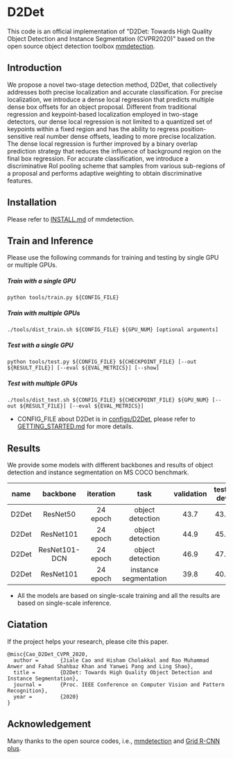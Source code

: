 # D2Det

This code is an official implementation of "D2Det: Towards High Quality Object Detection and Instance Segmentation (CVPR2020)" based on the open source object detection toolbox [mmdetection](https://github.com/open-mmlab/mmdetection). 

## Introduction
We propose a novel two-stage detection method, D2Det, that collectively addresses both precise localization and accurate classification. For precise localization, we introduce a dense local regression that predicts multiple dense box offsets for an object proposal. Different from traditional regression and keypoint-based localization employed in two-stage detectors, our dense local regression is not limited to a quantized set of keypoints within a fixed region and has the ability to regress position-sensitive real number dense offsets, leading to more precise localization. The dense local regression is further improved by a binary overlap prediction strategy that reduces the influence of background region on the final box regression. For accurate classification, we introduce a discriminative RoI pooling scheme that samples from various sub-regions of a proposal and performs adaptive weighting to obtain discriminative features.

## Installation
Please refer to [INSTALL.md](docs/INSTALL.md) of mmdetection.

## Train and Inference
Please use the following commands for training and testing by single GPU or multiple GPUs.

#####  Train with a single GPU
```shell
python tools/train.py ${CONFIG_FILE}
```

#####  Train with multiple GPUs

```shell
./tools/dist_train.sh ${CONFIG_FILE} ${GPU_NUM} [optional arguments]
```
#####  Test with a single GPU

```shell
python tools/test.py ${CONFIG_FILE} ${CHECKPOINT_FILE} [--out ${RESULT_FILE}] [--eval ${EVAL_METRICS}] [--show]
```

#####  Test with multiple GPUs

```shell
./tools/dist_test.sh ${CONFIG_FILE} ${CHECKPOINT_FILE} ${GPU_NUM} [--out ${RESULT_FILE}] [--eval ${EVAL_METRICS}]
```


- CONFIG_FILE about D2Det is in [configs/D2Det](configs/D2Det), please refer to [GETTING_STARTED.md](docs/GETTING_STARTED.md) for more details.


## Results

We provide some models with different backbones and results of object detection and instance segmentation on MS COCO benchmark.

|    name  | backbone  | iteration |  task  | validation | test-dev | download|
| :-------------: | :-----: | :-----: | :-------------------: | :-----: | :------: | :-----------------: |
|     D2Det | ResNet50   | 24 epoch  |  object detection  |   43.7   |    43.9     |          [model](https://drive.google.com/open?id=1es6y8Uu-fByOmTq_Y_M5uMuO42_ARI7k)         |
|     D2Det | ResNet101   | 24 epoch   |  object detection  |  44.9    |    45.4      |       [model](https://drive.google.com/open?id=14Cw9Y3vSdirkR3xLcb6F6H1hHr3qzLNj)         |
|     D2Det | ResNet101-DCN  | 24 epoch  |  object detection  |  46.9   |    47.5    |        [model](https://drive.google.com/open?id=1jDeAj_rMKLMf64BGwqiysis9IyZzTQ6w)         |
|     D2Det | ResNet101     | 24 epoch|  instance segmentation  |  39.8    | 40.2  |          [model](https://drive.google.com/open?id=1rsYWWJ7zJ7-sSWz5q6aiuGFJS5bduSDo)         |

- All the models are based on single-scale training and all the results are based on single-scale inference.

## Ciatation
If the project helps your research, please cite this paper.

```
@misc{Cao_D2Det_CVPR_2020,
  author =       {Jiale Cao and Hisham Cholakkal and Rao Muhammad Anwer and Fahad Shahbaz Khan and Yanwei Pang and Ling Shao},
  title =        {D2Det: Towards High Quality Object Detection and Instance Segmentation},
  journal =      {Proc. IEEE Conference on Computer Vision and Pattern Recognition},
  year =         {2020}
}
```

## Acknowledgement
Many thanks to the open source codes, i.e., [mmdetection](https://github.com/open-mmlab/mmdetection) and [Grid R-CNN plus](https://github.com/STVIR/Grid-R-CNN).